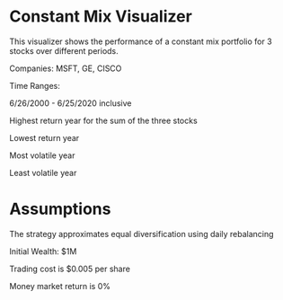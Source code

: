 # Constant Mix Visualizer

This visualizer shows the performance of a constant mix portfolio for 3 stocks over different periods.

Companies: MSFT, GE, CISCO

Time Ranges:

6/26/2000 - 6/25/2020 inclusive 

Highest return year for the sum of the three stocks

Lowest return year

Most volatile year

Least volatile year

# Assumptions

The strategy approximates equal diversification using daily rebalancing

Initial Wealth: $1M

Trading cost is $0.005 per share

Money market return is 0%
